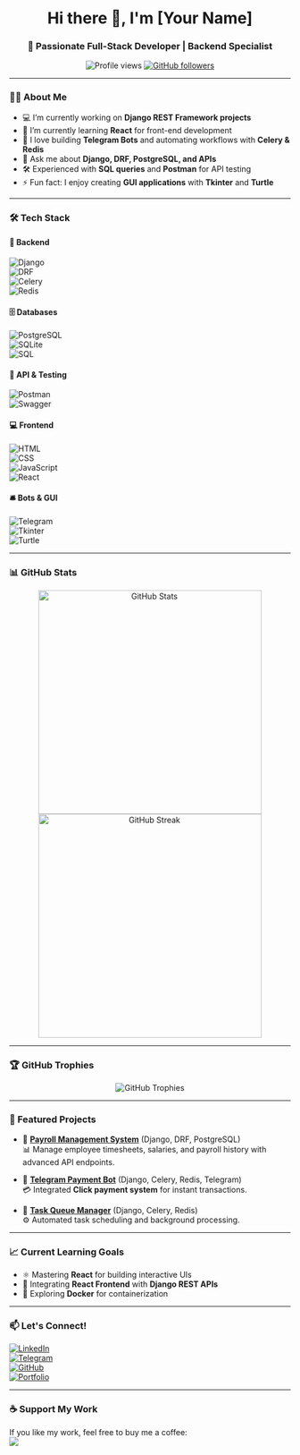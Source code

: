 <h1 align="center">Hi there 👋, I'm [Your Name]</h1>
<h3 align="center">🚀 Passionate Full-Stack Developer | Backend Specialist</h3>

<p align="center">
  <img src="https://komarev.com/ghpvc/?username=Qobi1&label=Profile%20views&color=0e75b6&style=flat" alt="Profile views" />
  <a href="https://github.com/Qobi1?tab=followers">
    <img src="https://img.shields.io/github/followers/Qobi1?label=Followers&style=social" alt="GitHub followers">
  </a>
</p>

---

### 👨‍💻 About Me  
- 💻 I’m currently working on **Django REST Framework projects**  
- 🌱 I’m currently learning **React** for front-end development  
- 🤖 I love building **Telegram Bots** and automating workflows with **Celery & Redis**  
- 💬 Ask me about **Django, DRF, PostgreSQL, and APIs**  
- 🛠️ Experienced with **SQL queries** and **Postman** for API testing  
- ⚡ Fun fact: I enjoy creating **GUI applications** with **Tkinter** and **Turtle**  

---

### 🛠️ Tech Stack  
#### 📂 Backend  
![Django](https://img.shields.io/badge/Django-092E20?style=for-the-badge&logo=django&logoColor=white)  
![DRF](https://img.shields.io/badge/DRF-ff1709?style=for-the-badge&logo=django&logoColor=white)  
![Celery](https://img.shields.io/badge/Celery-37814A?style=for-the-badge&logo=celery&logoColor=white)  
![Redis](https://img.shields.io/badge/Redis-DC382D?style=for-the-badge&logo=redis&logoColor=white)  

#### 🗄️ Databases  
![PostgreSQL](https://img.shields.io/badge/PostgreSQL-316192?style=for-the-badge&logo=postgresql&logoColor=white)  
![SQLite](https://img.shields.io/badge/SQLite-003B57?style=for-the-badge&logo=sqlite&logoColor=white)  
![SQL](https://img.shields.io/badge/SQL-4479A1?style=for-the-badge&logo=database&logoColor=white)  

#### 🧪 API & Testing  
![Postman](https://img.shields.io/badge/Postman-FF6C37?style=for-the-badge&logo=postman&logoColor=white)  
![Swagger](https://img.shields.io/badge/Swagger-85EA2D?style=for-the-badge&logo=swagger&logoColor=white)  

#### 💻 Frontend  
![HTML](https://img.shields.io/badge/HTML-E34F26?style=for-the-badge&logo=html5&logoColor=white)  
![CSS](https://img.shields.io/badge/CSS-1572B6?style=for-the-badge&logo=css3&logoColor=white)  
![JavaScript](https://img.shields.io/badge/JavaScript-F7DF1E?style=for-the-badge&logo=javascript&logoColor=black)  
![React](https://img.shields.io/badge/React-61DAFB?style=for-the-badge&logo=react&logoColor=black)  

#### 🛎️ Bots & GUI  
![Telegram](https://img.shields.io/badge/Telegram-2CA5E0?style=for-the-badge&logo=telegram&logoColor=white)  
![Tkinter](https://img.shields.io/badge/Tkinter-FF6600?style=for-the-badge&logo=python&logoColor=white)  
![Turtle](https://img.shields.io/badge/Turtle-32CD32?style=for-the-badge&logo=python&logoColor=white)  

---

### 📊 GitHub Stats  
<p align="center">
  <img width="400px" src="https://github-readme-stats.vercel.app/api?username=Qobi1&show_icons=true&theme=radical" alt="GitHub Stats" />
  <img width="400px" src="https://github-readme-streak-stats.herokuapp.com/?user=Qobi1&theme=radical" alt="GitHub Streak" />
</p>

---

### 🏆 GitHub Trophies  
<p align="center">
  <img src="https://github-profile-trophy.vercel.app/?username=Qobi1&theme=dracula&margin-w=15&margin-h=15" alt="GitHub Trophies" />
</p>

---

### 🌟 Featured Projects  
- 🚀 **[Payroll Management System](https://github.com/Qobi1/payroll-system)** (Django, DRF, PostgreSQL)  
  📊 Manage employee timesheets, salaries, and payroll history with advanced API endpoints.  

- 🤖 **[Telegram Payment Bot](https://github.com/Qobi1/telegram-payment-bot)** (Django, Celery, Redis, Telegram)  
  💳 Integrated **Click payment system** for instant transactions.  

- 🧹 **[Task Queue Manager](https://github.com/Qobi1/task-queue-celery)** (Django, Celery, Redis)  
  ⚙️ Automated task scheduling and background processing.  

---

### 📈 Current Learning Goals  
- ⚛️ Mastering **React** for building interactive UIs  
- 📡 Integrating **React Frontend** with **Django REST APIs**  
- 🐳 Exploring **Docker** for containerization  

---

### 📫 Let's Connect!  
[![LinkedIn](https://img.shields.io/badge/LinkedIn-0A66C2?style=for-the-badge&logo=linkedin&logoColor=white)](https://linkedin.com/in/[your-linkedin])  
[![Telegram](https://img.shields.io/badge/Telegram-2CA5E0?style=for-the-badge&logo=telegram&logoColor=white)](https://t.me/[your-telegram])  
[![GitHub](https://img.shields.io/badge/GitHub-181717?style=for-the-badge&logo=github&logoColor=white)](https://github.com/[your-username])  
[![Portfolio](https://img.shields.io/badge/Portfolio-000000?style=for-the-badge&logo=web&logoColor=white)](https://your-portfolio-link.com)  

---

### ☕ Support My Work  
If you like my work, feel free to buy me a coffee:  
<a href="https://www.buymeacoffee.com/Qobi1">
  <img src="https://img.shields.io/badge/Buy%20Me%20A%20Coffee-FCC624?style=for-the-badge&logo=buy-me-a-coffee&logoColor=black" />
</a>

